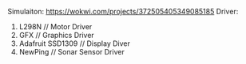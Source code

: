 Simulaiton: https://wokwi.com/projects/372505405349085185
Driver:
1. L298N // Motor Driver
2. GFX // Graphics Driver
3. Adafruit SSD1309 // Display Diver
4. NewPing // Sonar Sensor Driver
